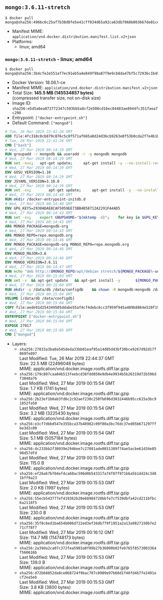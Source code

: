 ## `mongo:3.6.11-stretch`

```console
$ docker pull mongo@sha256:496bc6c25af7b38d8fe5e41cff034d65a92ca63db7068b003667de01ce0715c8
```

-	Manifest MIME: `application/vnd.docker.distribution.manifest.list.v2+json`
-	Platforms:
	-	linux; amd64

### `mongo:3.6.11-stretch` - linux; amd64

```console
$ docker pull mongo@sha256:3b4cfe2e551af7ec91eb5a4e849f98a87f9e9cb8da47bf5c72936c1b4934e2ba
```

-	Docker Version: 18.06.1-ce
-	Manifest MIME: `application/vnd.docker.distribution.manifest.v2+json`
-	Total Size: **145.5 MB (145534857 bytes)**  
	(compressed transfer size, not on-disk size)
-	Image ID: `sha256:e5d5a6ea073772347c503bb5a8cf2e500cd16ec04483ae8944fc351faea7c298`
-	Entrypoint: `["docker-entrypoint.sh"]`
-	Default Command: `["mongod"]`

```dockerfile
# Tue, 26 Mar 2019 22:41:26 GMT
ADD file:4fc310c0cb879c876c5c0f571af665a0d24d36cb9263e0f53b0cda2f7e4b1844 in / 
# Tue, 26 Mar 2019 22:41:26 GMT
CMD ["bash"]
# Wed, 27 Mar 2019 00:14:19 GMT
RUN groupadd -r mongodb && useradd -r -g mongodb mongodb
# Wed, 27 Mar 2019 00:14:29 GMT
RUN set -eux; 	apt-get update; 	apt-get install -y --no-install-recommends 		ca-certificates 		jq 		numactl 	; 	if ! command -v ps > /dev/null; then 		apt-get install -y --no-install-recommends procps; 	fi; 	rm -rf /var/lib/apt/lists/*
# Wed, 27 Mar 2019 00:14:29 GMT
ENV GOSU_VERSION=1.10
# Wed, 27 Mar 2019 00:14:29 GMT
ENV JSYAML_VERSION=3.10.0
# Wed, 27 Mar 2019 00:14:39 GMT
RUN set -ex; 		apt-get update; 	apt-get install -y --no-install-recommends 		wget 	; 	if ! command -v gpg > /dev/null; then 		apt-get install -y --no-install-recommends gnupg dirmngr; 	fi; 	rm -rf /var/lib/apt/lists/*; 		dpkgArch="$(dpkg --print-architecture | awk -F- '{ print $NF }')"; 	wget -O /usr/local/bin/gosu "https://github.com/tianon/gosu/releases/download/$GOSU_VERSION/gosu-$dpkgArch"; 	wget -O /usr/local/bin/gosu.asc "https://github.com/tianon/gosu/releases/download/$GOSU_VERSION/gosu-$dpkgArch.asc"; 	export GNUPGHOME="$(mktemp -d)"; 	gpg --batch --keyserver ha.pool.sks-keyservers.net --recv-keys B42F6819007F00F88E364FD4036A9C25BF357DD4; 	gpg --batch --verify /usr/local/bin/gosu.asc /usr/local/bin/gosu; 	command -v gpgconf && gpgconf --kill all || :; 	rm -r "$GNUPGHOME" /usr/local/bin/gosu.asc; 	chmod +x /usr/local/bin/gosu; 	gosu nobody true; 		wget -O /js-yaml.js "https://github.com/nodeca/js-yaml/raw/${JSYAML_VERSION}/dist/js-yaml.js"; 		apt-get purge -y --auto-remove wget
# Wed, 27 Mar 2019 00:14:40 GMT
RUN mkdir /docker-entrypoint-initdb.d
# Wed, 27 Mar 2019 00:14:40 GMT
ENV GPG_KEYS=2930ADAE8CAF5059EE73BB4B58712A2291FA4AD5
# Wed, 27 Mar 2019 00:14:43 GMT
RUN set -ex; 	export GNUPGHOME="$(mktemp -d)"; 	for key in $GPG_KEYS; do 		gpg --batch --keyserver ha.pool.sks-keyservers.net --recv-keys "$key"; 	done; 	gpg --batch --export $GPG_KEYS > /etc/apt/trusted.gpg.d/mongodb.gpg; 	command -v gpgconf && gpgconf --kill all || :; 	rm -r "$GNUPGHOME"; 	apt-key list
# Wed, 27 Mar 2019 00:14:43 GMT
ARG MONGO_PACKAGE=mongodb-org
# Wed, 27 Mar 2019 00:14:43 GMT
ARG MONGO_REPO=repo.mongodb.org
# Wed, 27 Mar 2019 00:14:46 GMT
ENV MONGO_PACKAGE=mongodb-org MONGO_REPO=repo.mongodb.org
# Wed, 27 Mar 2019 00:14:46 GMT
ENV MONGO_MAJOR=3.6
# Wed, 27 Mar 2019 00:14:46 GMT
ENV MONGO_VERSION=3.6.11
# Wed, 27 Mar 2019 00:14:47 GMT
RUN echo "deb http://$MONGO_REPO/apt/debian stretch/${MONGO_PACKAGE%-unstable}/$MONGO_MAJOR main" | tee "/etc/apt/sources.list.d/${MONGO_PACKAGE%-unstable}.list"
# Wed, 27 Mar 2019 00:15:03 GMT
RUN set -x 	&& apt-get update 	&& apt-get install -y 		${MONGO_PACKAGE}=$MONGO_VERSION 		${MONGO_PACKAGE}-server=$MONGO_VERSION 		${MONGO_PACKAGE}-shell=$MONGO_VERSION 		${MONGO_PACKAGE}-mongos=$MONGO_VERSION 		${MONGO_PACKAGE}-tools=$MONGO_VERSION 	&& rm -rf /var/lib/apt/lists/* 	&& rm -rf /var/lib/mongodb 	&& mv /etc/mongod.conf /etc/mongod.conf.orig
# Wed, 27 Mar 2019 00:15:04 GMT
RUN mkdir -p /data/db /data/configdb 	&& chown -R mongodb:mongodb /data/db /data/configdb
# Wed, 27 Mar 2019 00:15:04 GMT
VOLUME [/data/db /data/configdb]
# Wed, 27 Mar 2019 00:15:04 GMT
COPY file:aede91d254349505ddabe55af4cf4debc6cc3f959f945a489b8864e520f193e8 in /usr/local/bin/ 
# Wed, 27 Mar 2019 00:15:04 GMT
ENTRYPOINT ["docker-entrypoint.sh"]
# Wed, 27 Mar 2019 00:15:04 GMT
EXPOSE 27017
# Wed, 27 Mar 2019 00:15:05 GMT
CMD ["mongod"]
```

-	Layers:
	-	`sha256:27833a3ba0a545deda33bb01eaf95a14d05d43bf30bce9267d92d17f069fe897`  
		Last Modified: Tue, 26 Mar 2019 22:44:37 GMT  
		Size: 22.5 MB (22496048 bytes)  
		MIME: application/vnd.docker.image.rootfs.diff.tar.gzip
	-	`sha256:179c807caa04b513feebcd38fdd050e9db4e9934b5b26319d72b596df3048a76`  
		Last Modified: Wed, 27 Mar 2019 00:15:54 GMT  
		Size: 1.7 KB (1741 bytes)  
		MIME: application/vnd.docker.image.rootfs.diff.tar.gzip
	-	`sha256:2b23ef1b0ab3fd6c2c92aef230c250fb696d3032446b95cc615a3bc91852fa50`  
		Last Modified: Wed, 27 Mar 2019 00:15:54 GMT  
		Size: 3.2 MB (3225430 bytes)  
		MIME: application/vnd.docker.image.rootfs.diff.tar.gzip
	-	`sha256:e3cf7dbbd547e355bca37b48982c09f80a3bc76dc37ed05b671297ffbe3d2c00`  
		Last Modified: Wed, 27 Mar 2019 00:15:54 GMT  
		Size: 5.1 MB (5057184 bytes)  
		MIME: application/vnd.docker.image.rootfs.diff.tar.gzip
	-	`sha256:dc233bb2f30939e2946ee7c27091ade0851389f74ae5acbe61d34e8598d57dfd`  
		Last Modified: Wed, 27 Mar 2019 00:15:53 GMT  
		Size: 115.0 B  
		MIME: application/vnd.docker.image.rootfs.diff.tar.gzip
	-	`sha256:ef26a67bf04ef4ca60ac596d0b54331fa74f07f971b6a5b1dd24c3d81bff9a23`  
		Last Modified: Wed, 27 Mar 2019 00:15:53 GMT  
		Size: 2.0 KB (1997 bytes)  
		MIME: application/vnd.docker.image.rootfs.diff.tar.gzip
	-	`sha256:55ecb543777ef419362b20e68984720bbfe7cf539dbfa42cd211bfbc6a2118f5`  
		Last Modified: Wed, 27 Mar 2019 00:15:53 GMT  
		Size: 230.0 B  
		MIME: application/vnd.docker.image.rootfs.diff.tar.gzip
	-	`sha256:35f8c6ed1ba654b006d722ed3ef26db779f1951a2a13a9827150b7e271cf78f7`  
		Last Modified: Wed, 27 Mar 2019 00:16:12 GMT  
		Size: 114.7 MB (114748173 bytes)  
		MIME: application/vnd.docker.image.rootfs.diff.tar.gzip
	-	`sha256:2a39da2ca07c372fea5903a0f09b27b36090b02feb765f8573003364f560616b`  
		Last Modified: Wed, 27 Mar 2019 00:15:53 GMT  
		Size: 139.0 B  
		MIME: application/vnd.docker.image.rootfs.diff.tar.gzip
	-	`sha256:d72b68852da8ce068724f9bac707c0909e97b60d1f40fd4b7fe2491ecf2ea5eb`  
		Last Modified: Wed, 27 Mar 2019 00:15:53 GMT  
		Size: 3.8 KB (3800 bytes)  
		MIME: application/vnd.docker.image.rootfs.diff.tar.gzip
